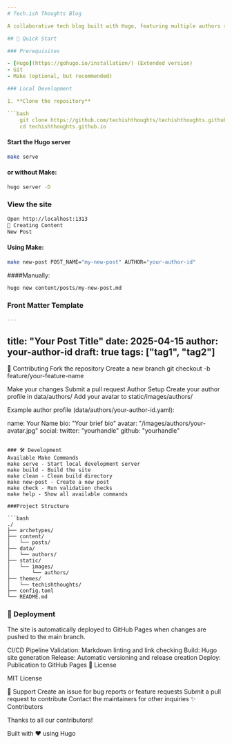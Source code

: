 ```yaml
---
# Tech.ish Thoughts Blog

A collaborative tech blog built with Hugo, featuring multiple authors sharing their insights and experiences in technology.

## 🚀 Quick Start

### Prerequisites

- [Hugo](https://gohugo.io/installation/) (Extended version)
- Git
- Make (optional, but recommended)

### Local Development

1. **Clone the repository**

```bash
    git clone https://github.com/techishthoughts/techishthoughts.github.io.git
    cd techishthoughts.github.io
```

#### Start the Hugo server
```bash
make serve
```

#### or without Make:
```bash
hugo server -D
```


### View the site

```bash
Open http://localhost:1313
📝 Creating Content
New Post
```

#### Using Make:
```bash
make new-post POST_NAME="my-new-post" AUTHOR="your-author-id"
```

####Manually:
```bash
hugo new content/posts/my-new-post.md
```


### Front Matter Template
```markdown
---
```

title: "Your Post Title"
date: 2025-04-15
author: your-author-id
draft: true
tags: ["tag1", "tag2"]
---

👥 Contributing
Fork the repository
Create a new branch
git checkout -b feature/your-feature-name

Make your changes
Submit a pull request
Author Setup
Create your author profile in data/authors/
Add your avatar to static/images/authors/

Example author profile (data/authors/your-author-id.yaml):

name: Your Name
bio: "Your brief bio"
avatar: "/images/authors/your-avatar.jpg"
social:
  twitter: "yourhandle"
  github: "yourhandle"
```

### 🛠 Development
Available Make Commands
make serve - Start local development server
make build - Build the site
make clean - Clean build directory
make new-post - Create a new post
make check - Run validation checks
make help - Show all available commands

###Project Structure

```bash
./
├── archetypes/
├── content/
│   └── posts/
├── data/
│   └── authors/
├── static/
│   └── images/
│       └── authors/
├── themes/
│   └── techishthoughts/
├── config.toml
└── README.md
```

### 🚀 Deployment

The site is automatically deployed to GitHub Pages when changes are pushed to the main branch.

CI/CD Pipeline
Validation: Markdown linting and link checking
Build: Hugo site generation
Release: Automatic versioning and release creation
Deploy: Publication to GitHub Pages
📜 License

MIT License

🤝 Support
Create an issue for bug reports or feature requests
Submit a pull request to contribute
Contact the maintainers for other inquiries
✨ Contributors

Thanks to all our contributors!

Built with ❤️ using Hugo